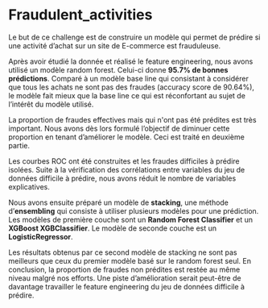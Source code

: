 # Fraudulent_activities

Le but de ce challenge est de construire un modèle qui permet de prédire si une activité d’achat sur un site de E-commerce est frauduleuse.

Après avoir étudié la donnée et réalisé le feature engineering, nous avons utilisé un modèle random forest. Celui-ci donne **95.7% de bonnes prédictions**. Comparé à un modèle base line qui consistant à considérer que tous les achats ne sont pas des fraudes (accuracy score de 90.64%), le modèle fait mieux que la base line ce qui est réconfortant au sujet de l’intérêt du modèle utilisé.

La proportion de fraudes effectives mais qui n'ont pas été prédites est très important. Nous avons dès lors formulé l’objectif de diminuer cette proportion en tenant d’améliorer le modèle. Ceci est traité en deuxième partie.

Les courbes ROC ont été construites et les fraudes difficiles à prédire isolées. Suite à la vérification des corrélations entre variables du jeu de données difficile à prédire, nous avons réduit le nombre de variables explicatives.

Nous avons ensuite préparé un modèle de **stacking**, une méthode d’**ensembling** qui consiste à utiliser plusieurs modèles pour une prédiction. Les modèles de première couche sont un **Random Forest Classifier** et un **XGBoost XGBClassifier**. Le modèle de seconde couche est un **LogisticRegressor**.

Les résultats obtenus par ce second modèle de stacking ne sont pas meilleurs que ceux du premier modèle basé sur le random forest seul. En conclusion, la proportion de fraudes non prédites est restée au même niveau malgré nos efforts. Une piste d’amélioration serait peut-être de davantage travailler le feature engineering du jeu de données difficile à prédire.
